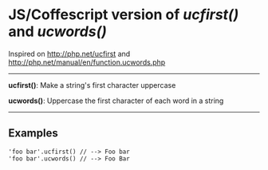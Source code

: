 # JS/Coffescript version of *ucfirst()* and *ucwords()*

Inspired on http://php.net/ucfirst and http://php.net/manual/en/function.ucwords.php


---
**ucfirst()**: Make a string's first character uppercase

**ucwords()**: Uppercase the first character of each word in a string

---
## Examples

```
'foo bar'.ucfirst() // --> Foo bar
'foo bar'.ucwords() // --> Foo Bar
```
